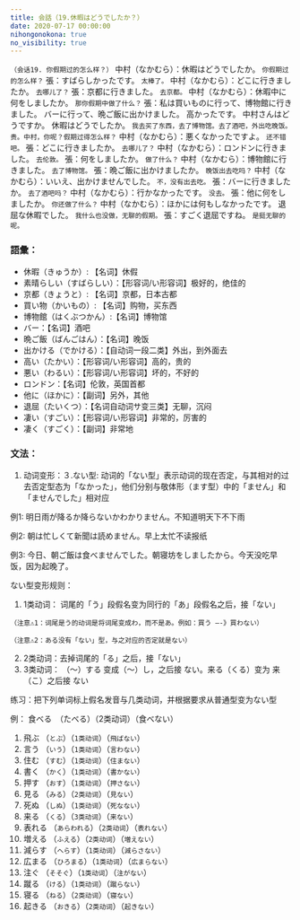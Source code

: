 ```yaml
---
title: 会話（19.休暇はどうでしたか？）
date: 2020-07-17 00:00:00
nihongonokona: true
no_visibility: true
---
```


`（会话19. 你假期过的怎么样？）`
中村（なかむら）：休暇はどうでしたか。
`你假期过的怎么样？`
張：すばらしかったです。
`太棒了。`
中村（なかむら）：どこに行きましたか。
`去哪儿了？`
張：京都に行きました。
`去京都。`
中村（なかむら）：休暇中に何をしましたか。
`那你假期中做了什么？`
張：私は買いものに行って、博物館に行きました。 バーに行って、晩ご飯に出かけました。 高かったです。 中村さんはどうですか。 休暇はどうでしたか。
`我去买了东西，去了博物馆。去了酒吧，外出吃晚饭。贵。中村，你呢？假期过得怎么样？`
中村（なかむら）：悪くなかったですよ。
`还不错吧。`
張：どこに行きましたか。
`去哪儿了？`
中村（なかむら）：ロンドンに行きました。
`去伦敦。`
張：何をしましたか。
`做了什么？`
中村（なかむら）：博物館に行きました。
`去了博物馆。`
張：晩ご飯に出かけましたか。
`晚饭出去吃吗？`
中村（なかむら）：いいえ、出かけませんでした。
`不，没有出去吃。`
張：バーに行きましたか。
`去了酒吧吗？`
中村（なかむら）：行かなかったです。
`没去。`
張：他に何をしましたか。
`你还做了什么？`
中村（なかむら）：ほかには何もしなかったです。 退屈な休暇でした。
`我什么也没做，无聊的假期。`
張：すごく退屈ですね。
`是挺无聊的呢。`

### 語彙：

- 休暇（きゅうか）: 【名词】休假
- 素晴らしい（すばらしい）：【形容词/い形容词】极好的，绝佳的
- 京都（きょうと）: 【名词】京都，日本古都
- 買い物（かいもの）: 【名词】购物，买东西
- 博物館（はくぶつかん）:【名词】博物馆
- バー：【名词】酒吧
- 晩ご飯（ばんごはん）：【名词】晚饭
- 出かける（でかける）：【自动词一段二类】外出，到外面去
- 高い（たかい）：【形容词/い形容词】高的，贵的
- 悪い（わるい）：【形容词/い形容词】坏的，不好的
- ロンドン：【名词】伦敦，英国首都
- 他に（ほかに）：【副词】另外，其他
- 退屈（たいくつ）：【名词自动词サ变三类】无聊，沉闷
- 凄い（すごい）：【形容词/い形容词】非常的，厉害的
- 凄く（すごく）：【副词】非常地

### 文法：

1. 动词变形：３.ない型: 动词的「ない型」表示动词的现在否定，与其相对的过去否定型态为「なかった」，他们分别与敬体形（ます型）中的「ません」和「ませんでした」相对应

  例1: 明日雨が降るか降らないかわかりません。不知道明天下不下雨

  例2: 朝は忙しくて新聞は読めません。早上太忙不读报纸

  例3: 今日、朝ご飯は食べませんでした。朝寝坊をしましたから。今天没吃早饭，因为起晚了。

  ない型变形规则：

  1. 1类动词： 词尾的「う」段假名变为同行的「あ」段假名之后，接「ない」

    （注意⚠️1：词尾是う的动词是将词尾变成わ，而不是あ。例如：買う —-》買わない）

    （注意⚠️2：ある没有「ない」型，与之对应的否定就是ない）

  2. 2类动词：去掉词尾的「る」之后，接「ない」
  3. 3类动词： （～）する 变成（～）し，之后接 ない。来る（くる）变为 来（こ）之后接 ない

  练习：把下列单词标上假名发音与几类动词，并根据要求从普通型变为ない型

  例： 食べる　（たべる）（2类动词）（食べない）

  1. 飛ぶ （`とぶ`）（`1类动词`）（`飛ばない`）
  2. 言う （`いう`）（`1类动词`）（`言わない`）
  3. 住む （`すむ`）（`1类动词`）（`住まない`）
  4. 書く （`かく`）（`1类动词`）（`書かない`）
  5. 押す （`おす`）（`1类动词`）（`押さない`）
  6. 見る （`みる`）（`2类动词`）（`見ない`）
  7. 死ぬ （`しぬ`）（`1类动词`）（`死なない`）
  8. 来る （`くる`）（`3类动词`）（`来ない`）
  9. 表れる （`あらわれる`）（`2类动词`）（`表れない`）
  10. 増える （`ふえる`）（`2类动词`）（`増えない`）
  11. 減らす （`へらす`）（`1类动词`）（`減らさない`）
  12. 広まる （`ひろまる`）（`1类动词`）（`広まらない`）
  13. 注ぐ （`そそぐ`）（`1类动词`）（`注がない`）
  14. 蹴る （`ける`）（`1类动词`）（`蹴らない`）
  15. 寝る （`ねる`）（`2类动词`）（`寝ない`）
  16. 起きる （`おきる`）（`2类动词`）（`起きない`）
